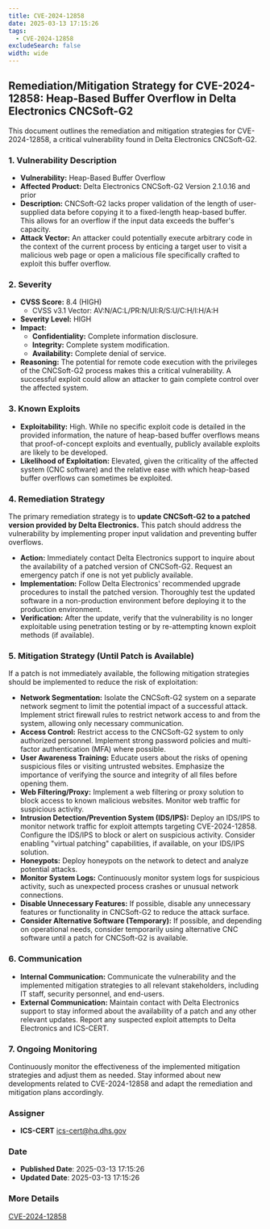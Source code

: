 ```yaml
---
title: CVE-2024-12858
date: 2025-03-13 17:15:26
tags:
  - CVE-2024-12858
excludeSearch: false
width: wide
---
```


## Remediation/Mitigation Strategy for CVE-2024-12858: Heap-Based Buffer Overflow in Delta Electronics CNCSoft-G2

This document outlines the remediation and mitigation strategies for CVE-2024-12858, a critical vulnerability found in Delta Electronics CNCSoft-G2.

### 1. Vulnerability Description

*   **Vulnerability:** Heap-Based Buffer Overflow
*   **Affected Product:** Delta Electronics CNCSoft-G2 Version 2.1.0.16 and prior
*   **Description:**  CNCSoft-G2 lacks proper validation of the length of user-supplied data before copying it to a fixed-length heap-based buffer. This allows for an overflow if the input data exceeds the buffer's capacity.
*   **Attack Vector:**  An attacker could potentially execute arbitrary code in the context of the current process by enticing a target user to visit a malicious web page or open a malicious file specifically crafted to exploit this buffer overflow.

### 2. Severity

*   **CVSS Score:** 8.4 (HIGH)
    *   CVSS v3.1 Vector: AV:N/AC:L/PR:N/UI:R/S:U/C:H/I:H/A:H
*   **Severity Level:** HIGH
*   **Impact:**
    *   **Confidentiality:** Complete information disclosure.
    *   **Integrity:** Complete system modification.
    *   **Availability:** Complete denial of service.
*   **Reasoning:**  The potential for remote code execution with the privileges of the CNCSoft-G2 process makes this a critical vulnerability. A successful exploit could allow an attacker to gain complete control over the affected system.

### 3. Known Exploits

*   **Exploitability:** High. While no specific exploit code is detailed in the provided information, the nature of heap-based buffer overflows means that proof-of-concept exploits and eventually, publicly available exploits are likely to be developed.
*   **Likelihood of Exploitation:**  Elevated, given the criticality of the affected system (CNC software) and the relative ease with which heap-based buffer overflows can sometimes be exploited.

### 4. Remediation Strategy

The primary remediation strategy is to **update CNCSoft-G2 to a patched version provided by Delta Electronics.**  This patch should address the vulnerability by implementing proper input validation and preventing buffer overflows.

*   **Action:**  Immediately contact Delta Electronics support to inquire about the availability of a patched version of CNCSoft-G2.  Request an emergency patch if one is not yet publicly available.
*   **Implementation:**  Follow Delta Electronics' recommended upgrade procedures to install the patched version.  Thoroughly test the updated software in a non-production environment before deploying it to the production environment.
*   **Verification:**  After the update, verify that the vulnerability is no longer exploitable using penetration testing or by re-attempting known exploit methods (if available).

### 5. Mitigation Strategy (Until Patch is Available)

If a patch is not immediately available, the following mitigation strategies should be implemented to reduce the risk of exploitation:

*   **Network Segmentation:**  Isolate the CNCSoft-G2 system on a separate network segment to limit the potential impact of a successful attack.  Implement strict firewall rules to restrict network access to and from the system, allowing only necessary communication.
*   **Access Control:**  Restrict access to the CNCSoft-G2 system to only authorized personnel.  Implement strong password policies and multi-factor authentication (MFA) where possible.
*   **User Awareness Training:**  Educate users about the risks of opening suspicious files or visiting untrusted websites. Emphasize the importance of verifying the source and integrity of all files before opening them.
*   **Web Filtering/Proxy:**  Implement a web filtering or proxy solution to block access to known malicious websites.  Monitor web traffic for suspicious activity.
*   **Intrusion Detection/Prevention System (IDS/IPS):**  Deploy an IDS/IPS to monitor network traffic for exploit attempts targeting CVE-2024-12858.  Configure the IDS/IPS to block or alert on suspicious activity.  Consider enabling "virtual patching" capabilities, if available, on your IDS/IPS solution.
*   **Honeypots:** Deploy honeypots on the network to detect and analyze potential attacks.
*   **Monitor System Logs:**  Continuously monitor system logs for suspicious activity, such as unexpected process crashes or unusual network connections.
*   **Disable Unnecessary Features:**  If possible, disable any unnecessary features or functionality in CNCSoft-G2 to reduce the attack surface.
*   **Consider Alternative Software (Temporary):** If possible, and depending on operational needs, consider temporarily using alternative CNC software until a patch for CNCSoft-G2 is available.

### 6. Communication

*   **Internal Communication:** Communicate the vulnerability and the implemented mitigation strategies to all relevant stakeholders, including IT staff, security personnel, and end-users.
*   **External Communication:**  Maintain contact with Delta Electronics support to stay informed about the availability of a patch and any other relevant updates. Report any suspected exploit attempts to Delta Electronics and ICS-CERT.

### 7. Ongoing Monitoring

Continuously monitor the effectiveness of the implemented mitigation strategies and adjust them as needed. Stay informed about new developments related to CVE-2024-12858 and adapt the remediation and mitigation plans accordingly.

### Assigner
- **ICS-CERT** <ics-cert@hq.dhs.gov>

### Date
- **Published Date**: 2025-03-13 17:15:26
- **Updated Date**: 2025-03-13 17:15:26

### More Details
[CVE-2024-12858](https://www.cvedetails.com/cve/CVE-2024-12858)